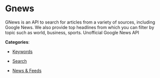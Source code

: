 # Gnews

GNews is an API to search for articles from a variety of sources, including Google News. We also provide top headlines from which you can filter by topic such as world, business, sports. Unofficial Google News API

**Categories**:

- [Keywords](https://github/apis-list/apis-list#keywords)

- [Search](https://github/apis-list/apis-list#search)

- [News & Feeds](https://github/apis-list/apis-list#news-and-feeds)



